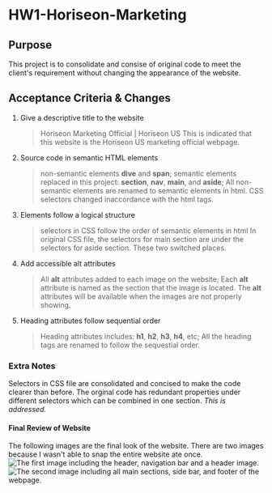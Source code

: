 # HW1-Horiseon-Marketing

## Purpose

This project is to consolidate and consise of original code to meet the client's requirement without changing the appearance of the website.

## Acceptance Criteria & Changes

1. Give a descriptive title to the website
    >Horiseon Marketing Official | Horiseon US
This is indicated that this website is the Horiseon US marketing official webpage.

2. Source code in semantic HTML elements
    >non-semantic elements **dive** and **span**;
    >semantic elements replaced in this project: **section**, **nav**, **main**, and **aside**;
All non-semantic elements are renamed to semantic elements in html. CSS selectors changed inaccordance with the html tags.

3. Elements follow a logical structure
    >selectors in CSS follow the order of semantic elements in html
In original CSS file, the selectors for main section are under the selectors for aside section. These two switched places.

4. Add accessible alt attributes
    >All **alt** attributes added to each image on the website;
Each **alt** attribute is named as the section that the image is located. The **alt** attributes will be available when the images are not properly showing.

5. Heading attributes follow sequential order
    >Heading attributes includes: **h1**, **h2**, **h3**, **h4**, etc;
All the heading tags are renamed to follow the sequestial order.

### Extra Notes

Selectors in CSS file are consolidated and concised to make the code clearer than before. The orginal code has redundant properties under different selectors which can be combined in one section. _This is addressed._

#### Final Review of Website
The following images are the final look of the website. There are two images because I wasn't able to snap the entire website ate once.
![The first image including the header, navigation bar and a header image.](../Assets/images/final-website-1)
![The second image including all main sections, side bar, and footer of the webpage.](../Assets/images/final-website-2)
